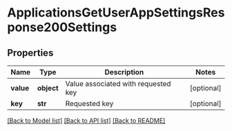 # ApplicationsGetUserAppSettingsResponse200Settings

## Properties
Name | Type | Description | Notes
------------ | ------------- | ------------- | -------------
**value** | **object** | Value associated with requested key | [optional] 
**key** | **str** | Requested key | [optional] 

[[Back to Model list]](../README.md#documentation-for-models) [[Back to API list]](../README.md#documentation-for-api-endpoints) [[Back to README]](../README.md)


